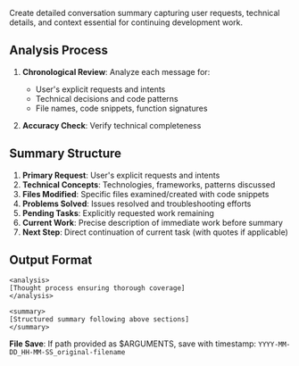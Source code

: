 Create detailed conversation summary capturing user requests, technical details, and context essential for continuing development work.

## Analysis Process

1. **Chronological Review**: Analyze each message for:
   - User's explicit requests and intents  
   - Technical decisions and code patterns
   - File names, code snippets, function signatures

2. **Accuracy Check**: Verify technical completeness

## Summary Structure

1. **Primary Request**: User's explicit requests and intents
2. **Technical Concepts**: Technologies, frameworks, patterns discussed  
3. **Files Modified**: Specific files examined/created with code snippets
4. **Problems Solved**: Issues resolved and troubleshooting efforts
5. **Pending Tasks**: Explicitly requested work remaining
6. **Current Work**: Precise description of immediate work before summary
7. **Next Step**: Direct continuation of current task (with quotes if applicable)

## Output Format

```
<analysis>
[Thought process ensuring thorough coverage]
</analysis>

<summary>
[Structured summary following above sections]
</summary>
```

**File Save**: If path provided as $ARGUMENTS, save with timestamp: `YYYY-MM-DD_HH-MM-SS_original-filename`
